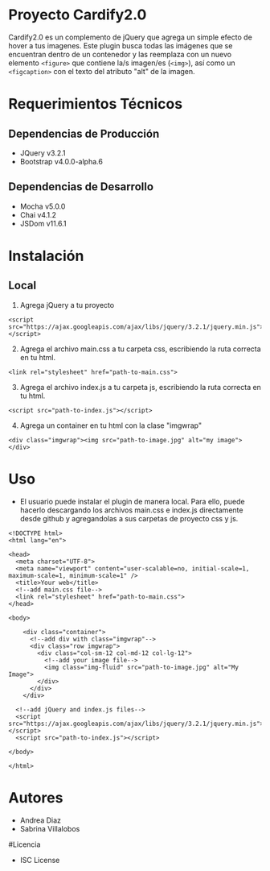 # Proyecto Cardify2.0

Cardify2.0 es un complemento de jQuery que agrega un simple efecto de hover a tus imagenes. Este plugin busca todas las imágenes que se encuentran dentro de un contenedor y las reemplaza con un nuevo elemento ```<figure>``` que contiene la/s imagen/es (```<img>```), así como un ```<figcaption>``` con el texto del atributo "alt" de la imagen.

# Requerimientos Técnicos

## Dependencias de Producción
* JQuery v3.2.1
* Bootstrap v4.0.0-alpha.6

## Dependencias de Desarrollo
* Mocha v5.0.0
* Chai v4.1.2
* JSDom v11.6.1

# Instalación

## Local

1. Agrega jQuery a tu proyecto

```
<script src="https://ajax.googleapis.com/ajax/libs/jquery/3.2.1/jquery.min.js"></script>
```

2. Agrega el archivo main.css a tu carpeta css, escribiendo la ruta correcta en tu html.

```
<link rel="stylesheet" href="path-to-main.css">
```

3. Agrega el archivo index.js a tu carpeta js, escribiendo la ruta correcta en tu html.

```
<script src="path-to-index.js"></script>
```

4. Agrega un container en tu html con la clase "imgwrap"

```
<div class="imgwrap"><img src="path-to-image.jpg" alt="my image"></div>
```

# Uso

* El usuario puede instalar el plugin de manera local. Para ello, puede hacerlo descargando los archivos main.css e index.js directamente desde github y agregandolas a sus carpetas de proyecto css y js. 

```
<!DOCTYPE html>
<html lang="en">

<head>
  <meta charset="UTF-8">
  <meta name="viewport" content="user-scalable=no, initial-scale=1, maximum-scale=1, minimum-scale=1" />
  <title>Your web</title>
  <!--add main.css file-->
  <link rel="stylesheet" href="path-to-main.css">
</head>

<body>

    <div class="container">
      <!--add div with class="imgwrap"-->
      <div class="row imgwrap">
        <div class="col-sm-12 col-md-12 col-lg-12">
          <!--add your image file-->
          <img class="img-fluid" src="path-to-image.jpg" alt="My Image">
        </div>
      </div>
    </div>

  <!--add jQuery and index.js files-->
  <script src="https://ajax.googleapis.com/ajax/libs/jquery/3.2.1/jquery.min.js"></script>
  <script src="path-to-index.js"></script>
  
</body>

</html>
```

# Autores

* Andrea Diaz
* Sabrina Villalobos

#Licencia

* ISC License